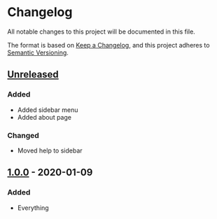 # Changelog
All notable changes to this project will be documented in this file.

The format is based on [Keep a Changelog](https://keepachangelog.com/en/1.0.0/),
and this project adheres to [Semantic Versioning](https://semver.org/spec/v2.0.0.html).

## [Unreleased]
### Added
- Added sidebar menu
- Added about page

### Changed
- Moved help to sidebar

## [1.0.0] - 2020-01-09
### Added
- Everything

[Unreleased]: https://github.com/Chase22/phasmophobia-ghost-helper/compare/v1.0...HEAD
[1.0.0]: https://github.com/Chase22/phasmophobia-ghost-helper/releases/tag/v1.0
